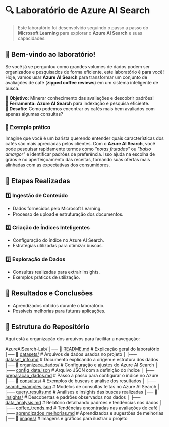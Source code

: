 # 🔍 Laboratório de Azure AI Search 

> Este laboratório foi desenvolvido seguindo o passo a passo do **Microsoft Learning** para explorar o **Azure AI Search** e suas capacidades.

## 🏁 Bem-vindo ao laboratório!  
Se você já se perguntou como grandes volumes de dados podem ser organizados e pesquisados de forma eficiente, este laboratório é para você! Hoje, vamos usar **Azure AI Search** para transformar um conjunto de avaliações de café (**zipped coffee reviews**) em um sistema inteligente de busca.  

🔹 **Objetivo:** Minerar conhecimento das avaliações e descobrir padrões!  
🔹 **Ferramenta:** **Azure AI Search** para indexação e pesquisa eficiente.  
🔹 **Desafio:** Como podemos encontrar os cafés mais bem avaliados com apenas algumas consultas?  

### **🔎 Exemplo prático**
Imagine que você é um barista querendo entender quais características dos cafés são mais apreciadas pelos clientes. Com o **Azure AI Search**, você pode pesquisar rapidamente termos como _"notas frutadas"_ ou _"baixo amargor"_ e identificar padrões de preferência. Isso ajuda na escolha de grãos e no aperfeiçoamento das receitas, tornando suas ofertas mais alinhadas com as expectativas dos consumidores.  

## 📌 Etapas Realizadas

### 1️⃣ Ingestão de Conteúdo
- Dados fornecidos pelo Microsoft Learning.
- Processo de upload e estruturação dos documentos.

### 2️⃣ Criação de Índices Inteligentes
- Configuração do índice no Azure AI Search.
- Estratégias utilizadas para otimizar buscas.

### 3️⃣ Exploração de Dados
- Consultas realizadas para extrair insights.
- Exemplos práticos de utilização.

## 🚀 Resultados e Conclusões
- Aprendizados obtidos durante o laboratório.
- Possíveis melhorias para futuras aplicações.

## 📂 Estrutura do Repositório

Aqui está a organização dos arquivos para facilitar a navegação:

AzureAISearch-Lab/
│── 📜 [README.md](https://github.com/LidianeSouza/AzureAISearch-Lab/blob/main/README.md)         # Explicação geral do laboratório
│── 📂 [datasets/](https://github.com/LidianeSouza/AzureAISearch-Lab/tree/main/datasets)         # Arquivos de dados usados no projeto
│   ├── [dataset_info.md](https://github.com/LidianeSouza/AzureAISearch-Lab/blob/main/datasets/dataset_info.md)      # Documento explicando a origem e estrutura dos dados
│── 📂 [organizaca_dados/](https://github.com/LidianeSouza/AzureAISearch-Lab/tree/main/organizacao_dados)         # Configuração e ajustes do Azure AI Search
│   ├── [config_data.json](https://github.com/LidianeSouza/AzureAISearch-Lab/blob/main/org_dados/config_data.json)    # Arquivo JSON com a definição do índice
│   ├── [preparacao_dados.md](https://github.com/LidianeSouza/AzureAISearch-Lab/blob/main/org_dados/preparacao_dados.md)       # Passo a passo para configurar o índice no Azure
│── 📂 [consultas/](https://github.com/LidianeSouza/AzureAISearch-Lab/tree/main/consultas)         # Exemplos de buscas e análise dos resultados
│   ├── [search_examples.json](https://github.com/LidianeSouza/AzureAISearch-Lab/blob/main/consultas/search_examples.json) # Modelos de consultas feitas no Azure AI Search
│   ├── [query_results.md](https://github.com/LidianeSouza/AzureAISearch-Lab/blob/main/consultas/query_results.md)     # Análises e insights das buscas realizadas
│── 📂 [insights/](https://github.com/LidianeSouza/AzureAISearch-Lab/tree/main/insights)         # Descobertas e padrões observados nos dados
│   ├── [data_analysis.md](https://github.com/LidianeSouza/AzureAISearch-Lab/blob/main/insights/data_analysis.md)     # Relatório detalhando padrões e tendências nos dados
│   ├── [coffee_trends.md](https://github.com/LidianeSouza/AzureAISearch-Lab/blob/main/insights/coffee_trends.md)     # Tendências encontradas nas avaliações de café
│   ├── [aprendizados_melhorias.md](https://github.com/LidianeSouza/AzureAISearch-Lab/blob/main/insights/aprendizados_melhorias.md) # Aprendizados e sugestões de melhorias
│── 📂 [images/](https://github.com/LidianeSouza/AzureAISearch-Lab/tree/main/images)           # Imagens e gráficos para ilustrar o projeto




